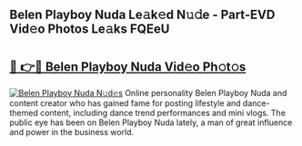 ## Belen Playboy Nuda Le𝚊k𝚎d N𝚞𝚍e - Part-EVD Vid𝚎o Photos Le𝚊ks FQEeU

# <h2><a href="http://fbclgv.evod.top/?m=Belen+Playboy+Nuda">🔗 👉🔴 Belen Playboy Nuda Vid𝚎o Ph𝚘t𝚘s</a></h2>

[![Belen Playboy Nuda N𝚞d𝚎s](https://i.imgur.com/8V9OHl7.gif)](http://fbclgv.evod.top/?m=Belen+Playboy+Nuda)
Online personality Belen Playboy Nuda and content creator who has gained fame for posting lifestyle and dance-themed content, including dance trend performances and mini vlogs. The public eye has been on Belen Playboy Nuda lately, a man of great influence and power in the business world. 
